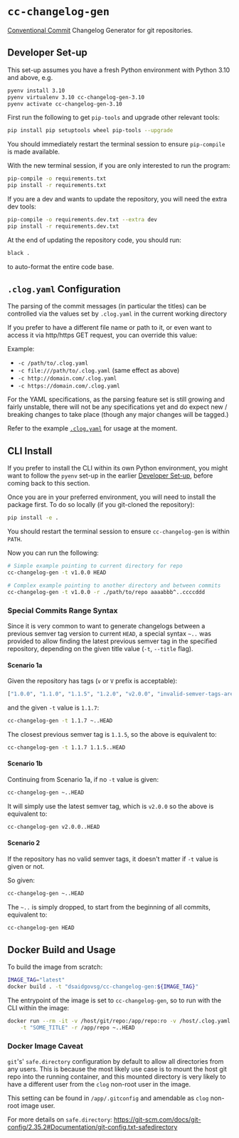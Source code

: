 # `cc-changelog-gen`

[Conventional Commit](https://www.conventionalcommits.org/en/v1.0.0/) Changelog Generator for git
repositories.

## Developer Set-up

This set-up assumes you have a fresh Python environment with Python 3.10 and above, e.g.

```bash
pyenv install 3.10
pyenv virtualenv 3.10 cc-changelog-gen-3.10
pyenv activate cc-changelog-gen-3.10
```

First run the following to get `pip-tools` and upgrade other relevant tools:

```bash
pip install pip setuptools wheel pip-tools --upgrade
```

You should immediately restart the terminal session to ensure `pip-compile` is made available.

With the new terminal session, if you are only interested to run the program:

```bash
pip-compile -o requirements.txt
pip install -r requirements.txt
```

If you are a dev and wants to update the repository, you will need the extra dev tools:

```bash
pip-compile -o requirements.dev.txt --extra dev
pip install -r requirements.dev.txt
```

At the end of updating the repository code, you should run:

```bash
black .
```

to auto-format the entire code base.

## `.clog.yaml` Configuration

The parsing of the commit messages (in particular the titles) can be controlled via the values set
by `.clog.yaml` in the current working directory

If you prefer to have a different file name or path to it, or even want to access it via http/https
GET request, you can override this value:

Example:

- `-c /path/to/.clog.yaml`
- `-c file:///path/to/.clog.yaml` (same effect as above)
- `-c http://domain.com/.clog.yaml`
- `-c https://domain.com/.clog.yaml`

For the YAML specifications, as the parsing feature set is still growing and fairly unstable, there
will not be any specifications yet and do expect new / breaking changes to take place (though any
major changes will be tagged.)

Refer to the example [`.clog.yaml`](.clog.yaml) for usage at the moment.

## CLI Install

If you prefer to install the CLI within its own Python environment, you might want to follow the
`pyenv` set-up in the earlier [Developer Set-up](#developer-set-up), before coming back to this
section.

Once you are in your preferred environment, you will need to install the package first. To do so
locally (if you git-cloned the repository):

```bash
pip install -e .
```

You should restart the terminal session to ensure `cc-changelog-gen` is within `PATH`.

Now you can run the following:

```bash
# Simple example pointing to current directory for repo
cc-changelog-gen -t v1.0.0 HEAD

# Complex example pointing to another directory and between commits
cc-changelog-gen -t v1.0.0 -r ./path/to/repo aaaabbb^..ccccddd
```

### Special Commits Range Syntax

Since it is very common to want to generate changelogs between a previous semver tag version to
current `HEAD`, a special syntax `~..` was provided to allow finding the latest previous semver tag
in the specified repository, depending on the given title value (`-t`, `--title` flag).

#### Scenario 1a

Given the repository has tags (`v` or `V` prefix is acceptable):

```python
["1.0.0", "1.1.0", "1.1.5", "1.2.0", "v2.0.0", "invalid-semver-tags-are-ignored"]
```

and the given `-t` value is `1.1.7`:

```bash
cc-changelog-gen -t 1.1.7 ~..HEAD
```

The closest previous semver tag is `1.1.5`, so the above is equivalent to:

```bash
cc-changelog-gen -t 1.1.7 1.1.5..HEAD
```

#### Scenario 1b

Continuing from Scenario 1a, if no `-t` value is given:

```bash
cc-changelog-gen ~..HEAD
```

It will simply use the latest semver tag, which is `v2.0.0` so the above is equivalent to:

```bash
cc-changelog-gen v2.0.0..HEAD
```

#### Scenario 2

If the repository has no valid semver tags, it doesn't matter if `-t` value is given or not.

So given:

```bash
cc-changelog-gen ~..HEAD
```

The `~..` is simply dropped, to start from the beginning of all commits, equivalent to:

```bash
cc-changelog-gen HEAD
```

## Docker Build and Usage

To build the image from scratch:

```bash
IMAGE_TAG="latest"
docker build . -t "dsaidgovsg/cc-changelog-gen:${IMAGE_TAG}"
```

The entrypoint of the image is set to `cc-changelog-gen`, so to run with the CLI within the image:

```bash
docker run --rm -it -v /host/git/repo:/app/repo:ro -v /host/.clog.yaml:/app/.clog.yaml:ro "dsaidgovsg/cc-changelog-gen:${IMAGE_TAG}" \
    -t "SOME_TITLE" -r /app/repo ~..HEAD
```

### Docker Image Caveat

`git`'s' `safe.directory` configuration by default to allow all directories from any users. This is
because the most likely use case is to mount the host git repo into the running container, and this
mounted directory is very likely to have a different user from the `clog` non-root user in the
image.

This setting can be found in `/app/.gitconfig` and amendable as `clog` non-root image user.

For more details on `safe.directory`:
<https://git-scm.com/docs/git-config/2.35.2#Documentation/git-config.txt-safedirectory>
